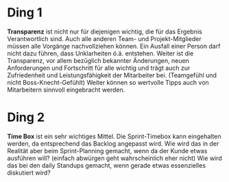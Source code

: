 # Ding 1

**Transparenz** ist nicht nur für diejenigen wichtig, die für das Ergebnis Verantwortlich sind.
Auch alle anderen Team- und Projekt-Mitglieder müssen alle Vorgänge nachvollziehen können. Ein Ausfall einer Person darf nicht dazu führen, dass Unklarheiten ö.ä. entstehen.
Weiter ist die Transparenz, vor allem bezüglich bekannter Änderungen, neuen Anforderungen und Fortschritt für alle wichtig und trägt auch zur Zufriedenheit und Leistungsfähigkeit der Mitarbeiter bei. (Teamgefühl und nicht Boss-Knecht-Gefühlt) 
Weiter können so wertvolle Tipps auch von Mitarbeitern sinnvoll eingebracht werden.

# Ding 2

**Time Box** ist ein sehr wichtiges Mittel. Die Sprint-Timebox kann eingehalten werden, da entsprechend das Backlog angepasst wird. Wie wird das in der Realität aber beim Sprint-Planning gemacht, wenn da der Kunde etwas ausführen will? (einfach abwürgen geht wahrscheinlich eher nicht)
Wie wird das bei den daily Standups gemacht, wenn gerade etwas essenzielles diskutiert wird?
